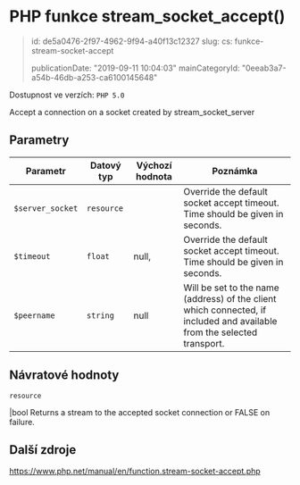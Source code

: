 PHP funkce stream_socket_accept()
=================================

> id: de5a0476-2f97-4962-9f94-a40f13c12327
> slug:
> 	cs: funkce-stream-socket-accept
>
> publicationDate: "2019-09-11 10:04:03"
> mainCategoryId: "0eeab3a7-a54b-46db-a253-ca6100145648"

Dostupnost ve verzích: `PHP 5.0`

Accept a connection on a socket created by <function>stream_socket_server</function>


Parametry
--------------

| Parametr | Datový typ | Výchozí hodnota | Poznámka |
|-----|-----|-----|-----|
| `$server_socket` | `resource` |  | Override the default socket accept timeout. Time should be given in seconds. |
| `$timeout` | `float` | null, | Override the default socket accept timeout. Time should be given in seconds. |
| `$peername` | `string` | null | Will be set to the name (address) of the client which connected, if included and available from the selected transport. |


Návratové hodnoty
----------------

`resource`

|bool Returns a stream to the accepted socket connection or FALSE on failure.

Další zdroje
------------

https://www.php.net/manual/en/function.stream-socket-accept.php
